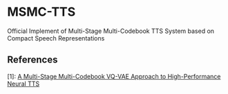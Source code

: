 # MSMC-TTS
Official Implement of Multi-Stage Multi-Codebook TTS System based on Compact Speech Representations


## References
[1]: <a href="https://www1.se.cuhk.edu.hk/~hccl/publications/pub/A%20Multi-Stage%20Multi-Codebook.pdf" title="MSMC-VQ-VAE">A Multi-Stage Multi-Codebook VQ-VAE Approach to High-Performance Neural TTS</a>
